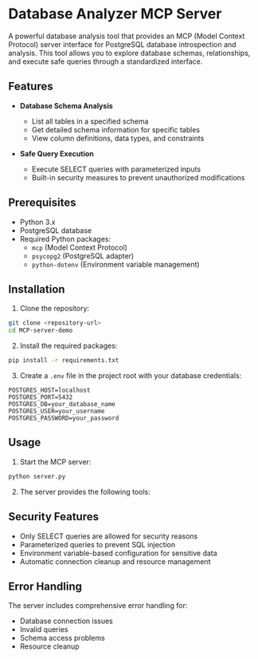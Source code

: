 # Database Analyzer MCP Server

A powerful database analysis tool that provides an MCP (Model Context Protocol) server interface for PostgreSQL database introspection and analysis. This tool allows you to explore database schemas, relationships, and execute safe queries through a standardized interface.

## Features

- **Database Schema Analysis**

  - List all tables in a specified schema
  - Get detailed schema information for specific tables
  - View column definitions, data types, and constraints

- **Safe Query Execution**
  - Execute SELECT queries with parameterized inputs
  - Built-in security measures to prevent unauthorized modifications

## Prerequisites

- Python 3.x
- PostgreSQL database
- Required Python packages:
  - `mcp` (Model Context Protocol)
  - `psycopg2` (PostgreSQL adapter)
  - `python-dotenv` (Environment variable management)

## Installation

1. Clone the repository:

```bash
git clone <repository-url>
cd MCP-server-demo
```

2. Install the required packages:

```bash
pip install -r requirements.txt
```

3. Create a `.env` file in the project root with your database credentials:

```env
POSTGRES_HOST=localhost
POSTGRES_PORT=5432
POSTGRES_DB=your_database_name
POSTGRES_USER=your_username
POSTGRES_PASSWORD=your_password
```

## Usage

1. Start the MCP server:

```bash
python server.py
```

2. The server provides the following tools:

## Security Features

- Only SELECT queries are allowed for security reasons
- Parameterized queries to prevent SQL injection
- Environment variable-based configuration for sensitive data
- Automatic connection cleanup and resource management

## Error Handling

The server includes comprehensive error handling for:

- Database connection issues
- Invalid queries
- Schema access problems
- Resource cleanup
